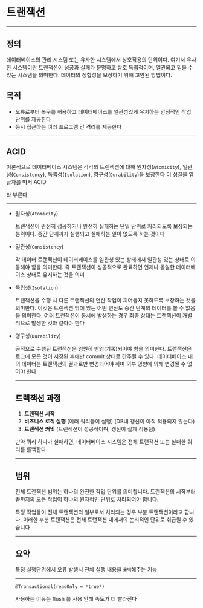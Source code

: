 # 트랜잭션

---

## 정의

데이터베이스의 관리 시스템 또는 유사한 시스템에서 상호작용의 단위이다. 여기서 유사한 시스템이란 트랜잭션이 성공과 실패가 분명하고 상호 독립적이며, 일관되고 믿을 수 있는 시스템을 의미한다. 데이터의 정합성을 보장하기 위해 고안된 방법이다.

## 목적

- 오류로부터 복구를 허용하고 데이터베이스를 일관성있게 유지하는 안정적인 작업 단위를 제공한다
- 동시 접근하는 여러 프로그램 간 격리를 제공한다

---

## ACID

이론적으로 데이터베이스  시스템은 각각의 트랜잭션에 대해 원자성(`Atomicity`), 일관성(`Consistency`), 독립성(`Isolation`), 영구성(`Durability`)을 보장한다 이 성질을 앞글자를 따서 ACID

라 부른다

---

- 원자성(`Atomicity`)
    
    트랜잭션이 완전히 성공하거나 완전히 실패하는 단일 단위로 처리되도록 보장되는 능력이다.
    중간 단계까지 실행되고 실패하는 일이 없도록 하는 것이다
    
- 일관성(`Consistency`)
    
    각 데이터 트랜잭션이 데이터베이스를 일관성 있는 상태에서 일관성 있는 상태로 이동해야 함을 의미한다. 즉 트랜잭션이 성공적으로 완료하면 언제나 동일한 데이터베이스 상태로 유지하는 것을 의미
    
- 독립성(`Isolation`)
    
    트랜잭션을 수행 시 다른 트랜잭션의 연산 작업이 끼어들지 못하도록 보장하는 것을 의미한다. 이것은 트랜잭션 밖에 있는 어떤 연산도 중간 단계의 데이터를 볼 수 없음을 의미한다. 여러 트랜잭션이 동시에 발생하는 경우 최종 상태는 트랜잭션이 개별적으로 발생한 것과 같아야 한다
    
- 영구성(`Durability`)
    
    공적으로 수행된 트랜잭션은 영원히 반영(기록)되어야 함을 의미한다. 트랜잭션은 로그에 모든 것이 저장된 후에만 commit 상태로 간주될 수 있다. 데이터베이스 내의 데이터는 트랜잭션의 결과로만 변경되어야 하며 외부 영향에 의해 변경될 수 없어야 한다
    
    ---
    
    ## 트랙잭션 과정
    
    1. **트랜잭션 시작**
    2. **비즈니스 로직 실행** (여러 쿼리들이 실행) (DB내 갱신이 아직 적용되지 않는다)
    3. **트랜잭션 커밋** (트랜잭션이 성공적이며, 갱신이 실제 적용됨)
    
    만약 쿼리 하나가 실패하면, 데이터베이스 시스템은 전체 트랜잭션 또는 실패한 쿼리를 롤백한다.
    
    ---
    
    ## 범위
    
    전체 트랜잭션 범위는 하나의 완전한 작업 단위를 의미합니다. 트랜잭션의 시작부터 끝까지의 모든 작업이 하나의 원자적인 단위로 처리되어야 합니다.
    
    특정 작업들이 전체 트랜잭션의 일부로서 처리되는 경우 부분 트랜잭션이라고 합니다. 이러한 부분 트랜잭션은 전체 트랜잭션 내에서의 논리적인 단위로 취급될 수 있습니다
    
    ---
    
    ## 요약
    
    특정 실행단위에서 오류 발생시 전체 실행 내용을 `롤백`해주는 기능
    
    ---
    
    `@Transactional(readOnly = *true*)`
    
    사용하는 이유는 flush 를 사용 안해 속도가 더 빨라진다